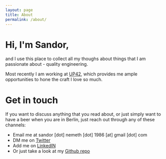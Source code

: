 ```yaml
---
layout: page
title: About
permalink: /about/
---
```


# Hi, I'm Sandor,

and I use this place to collect all my thoughs about things that I am
passionate about - quality engineering.

Most recently I am working at [UP42](https://up42.com), which
provides me ample opportunities to hone the craft I love so much.

# Get in touch

If you want to discuss anything that you read about, or just simply want to
have a beer when you are in Berlin, just reach out through any of these 
channels:

* Email me at sandor [dot] nemeth [dot] 1986 [at] gmail [dot] com
* DM me on [Twitter](https://twitter.com/sandor_nemeth)
* Add me on [LinkedIN](https://www.linkedin.com/in/sandornemeth/)
* Or just take a look at my [Github repo](https://github.com/sandor-nemeth)
